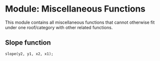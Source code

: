 # Module: Miscellaneous Functions
This module contains all miscellaneous functions that cannot otherwise fit under one roof/category with other related functions.

## Slope function
```
slope(y2, y1, x2, x1);
```
